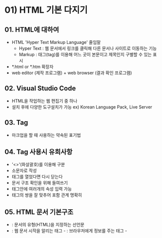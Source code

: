 # 01) HTML 기본 다지기

## 01. HTML에 대하여

- HTML 'Hyper Text Markup Language' 줄임말
    - Hyper Text : 웹 문서에서 링크를 클릭해 다른 문서나 사이트로 이동하는 기능
    - Markup : 태그(tag)를 이용해 어느 곳이 본문이고 제목인지 구별할 수 있는 표시
-  *.html or *.htm 확장자
- web editor (제작 프로그램) + web browser (결과 확인 프로그램)

## 02. Visual Studio Code

- HTML을 작업하는 웹 편집기 중 하나
- 설치 후에 다양한 도구설치가 가능 ex) Korean Language Pack, Live Server

## 03. Tag

- 마크업을 할 때 사용하는 약속된 표기법

## 04. Tag 사용시 유희사항

- '<>'(화살괄호)를 이용해 구분
- 소문자로 작성
- 태그를 열었다면 다시 닫는다
- 문서 구조 확인을 위해 들여쓰기
- 태그안에 여러개의 속성 입력 가능
- 태그의 쌍을 잘 맞추어 포함 관계 명확히


## 05. HTML 문서 기본구조

- <!doctype> : 문서의 유형(HTML)을 지정하는 선언문
- <html> : 웹 문서 시작을 알리는 태그
    - <head> : 브라우저에게 정보를 주는 태그
        - <title> : 문서 제목을 입력하는 태그
        - <meta> : 문자 세트를 비롯한 문서 정보를 입력하는 태그
    - <body> : 실제 브라우저에 표시되는 태그

## 06. 엔티티 기호

- '<>' 나 '""'와 같은 웹문서 제작시 사용되는 특수문자를 사용하고자 할때 미리 약속된 이름이나 표기법
- W3C (https://dev.w3.org/html5/html-author/charref)

